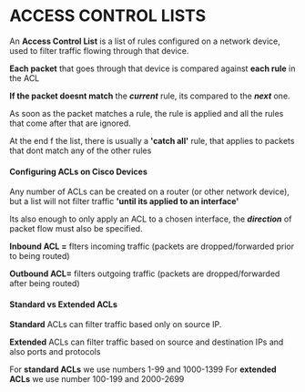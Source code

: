 # ACCESS CONTROL LISTS

An **Access Control List** is a list of rules configured on a network device, used to filter traffic flowing through that device.

**Each packet** that goes through that device is compared against **each rule** in the ACL

**If the packet doesnt match** the ***current*** rule, its compared to the ***next*** one.

As soon as the packet matches a rule, the rule is applied and all the rules that come after that are ignored.

At the end f the list, there is usually a **'catch all'** rule, that applies to packets that dont match any of the other rules

#### Configuring ACLs on Cisco Devices

Any number of ACLs can be created on a router (or other network device), but a list will not filter traffic **'until its applied to an interface'**

Its also enough to only apply an ACL to a chosen interface, the ***direction*** of packet flow must also be specified.

**Inbound ACL =** flters incoming traffic (packets are dropped/forwarded prior to being routed)

**Outbound ACL=** filters outgoing traffic (packets are dropped/forwarded after being routed)

#### Standard vs Extended ACLs

**Standard** ACLs can filter traffic based only on source IP.

**Extended** ACLs can filter traffic based on source and destination IPs and also ports and protocols

For **standard ACLs** we use numbers 1-99 and 1000-1399
For **extended ACLs** we use number 100-199 and 2000-2699